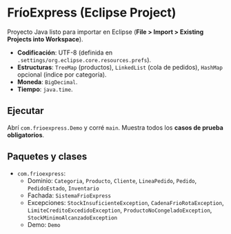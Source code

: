 
# FríoExpress (Eclipse Project)

Proyecto Java listo para importar en Eclipse (**File > Import > Existing Projects into Workspace**).

- **Codificación**: UTF-8 (definida en `.settings/org.eclipse.core.resources.prefs`).
- **Estructuras**: `TreeMap` (productos), `LinkedList` (cola de pedidos), `HashMap` opcional (índice por categoría).
- **Moneda**: `BigDecimal`.
- **Tiempo**: `java.time`.

## Ejecutar
Abrí `com.frioexpress.Demo` y corré `main`. Muestra todos los **casos de prueba obligatorios**.

## Paquetes y clases
- `com.frioexpress`:
  - Dominio: `Categoria`, `Producto`, `Cliente`, `LineaPedido`, `Pedido`, `PedidoEstado`, `Inventario`
  - Fachada: `SistemaFrioExpress`
  - Excepciones: `StockInsuficienteException`, `CadenaFrioRotaException`, `LimiteCreditoExcedidoException`, `ProductoNoCongeladoException`, `StockMinimoAlcanzadoException`
  - Demo: `Demo`

